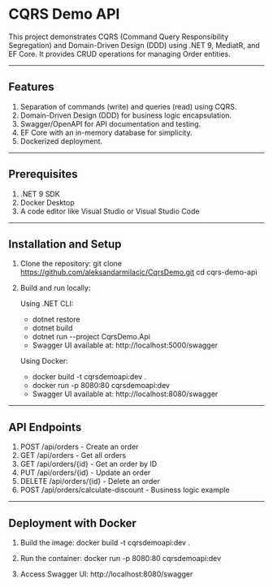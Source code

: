 # CQRS Demo API

This project demonstrates CQRS (Command Query Responsibility Segregation) and Domain-Driven Design (DDD) using .NET 9, MediatR, and EF Core. It provides CRUD operations for managing Order entities.

---

## Features

1. Separation of commands (write) and queries (read) using CQRS.
2. Domain-Driven Design (DDD) for business logic encapsulation.
3. Swagger/OpenAPI for API documentation and testing.
4. EF Core with an in-memory database for simplicity.
5. Dockerized deployment.

---

## Prerequisites

1. .NET 9 SDK
2. Docker Desktop
3. A code editor like Visual Studio or Visual Studio Code

---

## Installation and Setup

1. Clone the repository:
   git clone https://github.com/aleksandarmilacic/CqrsDemo.git
   cd cqrs-demo-api

2. Build and run locally:

   Using .NET CLI:
   - dotnet restore
   - dotnet build
   - dotnet run --project CqrsDemo.Api
   - Swagger UI available at: http://localhost:5000/swagger

   Using Docker:
   - docker build -t cqrsdemoapi:dev .
   - docker run -p 8080:80 cqrsdemoapi:dev
   - Swagger UI available at: http://localhost:8080/swagger

---

## API Endpoints

1. POST /api/orders - Create an order
2. GET /api/orders - Get all orders
3. GET /api/orders/{id} - Get an order by ID
4. PUT /api/orders/{id} - Update an order
5. DELETE /api/orders/{id} - Delete an order
6. POST /api/orders/calculate-discount - Business logic example

---

## Deployment with Docker

1. Build the image:
   docker build -t cqrsdemoapi:dev .

2. Run the container:
   docker run -p 8080:80 cqrsdemoapi:dev

3. Access Swagger UI:
   http://localhost:8080/swagger
